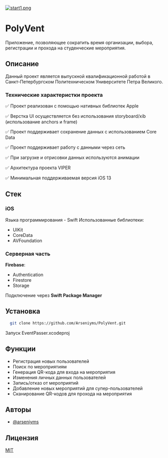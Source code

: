 [![start1.png](https://i.postimg.cc/QdNFkLr0/start1.png)](https://postimg.cc/Ln742b51)

# PolyVent

Приложение, позволяющее сократить время организации, выбора, регистрации и прохода на студенческие мероприятия.

## Описание
Данный проект является выпускной квалификационной работой в Санкт-Петербургском Политехническом Университете Петра Великого. 

### Технические характеристки проекта

✅ Проект реализован с помощью нативных библиотек Apple 

✅ Верстка UI осуществляется без использования storyboard/xib (использование anchors и frame)

✅ Проект поддерживает сохранение данных с использованием Core Data

✅ Проект поддерживает работу с данными через сеть 

✅ При загрузке и отрисовки данных используются анимации

✅ Архитектура проекта VIPER

✅ Минимальная поддерживаемая версия iOS 13

## Стек

### iOS
Языка программирования - Swift
Использованные библиотеки:
- UIKit
- CoreData
- AVFoundation


### Серверная часть
**Firebase**:
- Authentication
- Firestore
- Storage
 
Подключение через **Swift Package Manager**

## Установка

```bash
  git clone https://github.com/Arseniyms/PolyVent.git
```

Запуск EventPasser.xcodeproj
## Функции

- Регистрация новых пользователей
- Поиск по мероприятиям
- Генерация QR-кода для входа на мероприятия
- Изменения личных данных пользователей
- Запись/отказ от мероприятий
- Добавление новых мероприятий для супер-пользователей
- Сканирование QR-кодов для прохода на мероприятия
## Авторы

- [@arseniyms](https://github.com/Arseniyms)


## Лицензия

[MIT](https://choosealicense.com/licenses/mit/)

